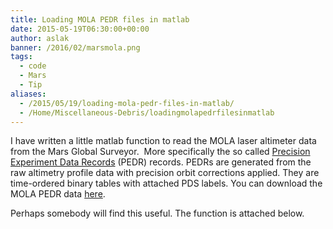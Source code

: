 ```yaml
---
title: Loading MOLA PEDR files in matlab
date: 2015-05-19T06:30:00+00:00
author: aslak
banner: /2016/02/marsmola.png
tags:
  - code
  - Mars
  - Tip
aliases:
  - /2015/05/19/loading-mola-pedr-files-in-matlab/
  - /Home/Miscellaneous-Debris/loadingmolapedrfilesinmatlab
---
```

I have written a little matlab function to read the MOLA laser altimeter data from the Mars Global Surveyor.  More specifically the so called [Precision Experiment Data Records](http://pds-geosciences.wustl.edu/missions/mgs/pedr.html) (PEDR) records. PEDRs are generated from the raw altimetry profile data with precision orbit corrections applied. They are time-ordered binary tables with attached PDS labels. You can download the MOLA PEDR data [here](ftp://pds-geosciences.wustl.edu/mgs/mgs-m-mola-3-pedr-l1a-v1/mgsl_21xx/data/).
  
Perhaps somebody will find this useful. The function is attached below.
